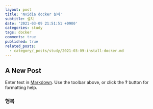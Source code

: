 ```yaml
---
layout: post
title: 'Nvidia docker 설치'
subtitle: 설치
date: '2021-03-09 21:51:51 +0900'
categories: study
tags: docker
comments: true
published: true
related_posts:
  - category/_posts/study/2021-03-09-install-docker.md
---
```

## A New Post

Enter text in [Markdown](http://daringfireball.net/projects/markdown/). Use the toolbar above, or click the **?** button for formatting help.
### 행복
